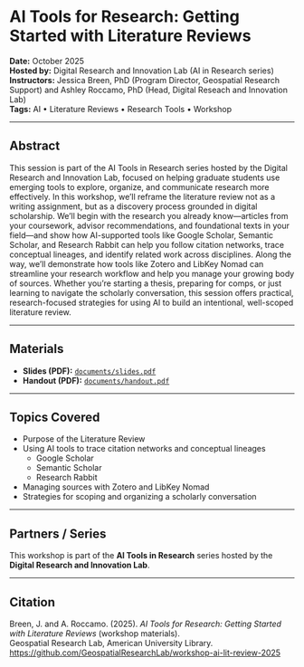 # AI Tools for Research: Getting Started with Literature Reviews

**Date:** October 2025  
**Hosted by:** Digital Research and Innovation Lab (AI in Research series)  
**Instructors:** Jessica Breen, PhD (Program Director, Geospatial Research Support) and Ashley Roccamo, PhD (Head, Digital Reseach and Innovation Lab)  
**Tags:** AI • Literature Reviews • Research Tools • Workshop

---

## Abstract

This session is part of the AI Tools in Research series hosted by the Digital Research and Innovation Lab, focused on helping graduate students use emerging tools to explore, organize, and communicate research more effectively. In this workshop, we’ll reframe the literature review not as a writing assignment, but as a discovery process grounded in digital scholarship. We’ll begin with the research you already know—articles from your coursework, advisor recommendations, and foundational texts in your field—and show how AI-supported tools like Google Scholar, Semantic Scholar, and Research Rabbit can help you follow citation networks, trace conceptual lineages, and identify related work across disciplines. Along the way, we’ll demonstrate how tools like Zotero and LibKey Nomad can streamline your research workflow and help you manage your growing body of sources. Whether you’re starting a thesis, preparing for comps, or just learning to navigate the scholarly conversation, this session offers practical, research-focused strategies for using AI to build an intentional, well-scoped literature review.

---

## Materials

- **Slides (PDF):** [`documents/slides.pdf`](documents/slides.pdf)  
- **Handout (PDF):** [`documents/handout.pdf`](documents/handout.pdf)  


---

## Topics Covered

- Purpose of the Literature Review 
- Using AI tools to trace citation networks and conceptual lineages  
  - Google Scholar  
  - Semantic Scholar  
  - Research Rabbit  
- Managing sources with Zotero and LibKey Nomad  
- Strategies for scoping and organizing a scholarly conversation  

---

## Partners / Series

This workshop is part of the **AI Tools in Research** series hosted by the **Digital Research and Innovation Lab**.  

---

## Citation

Breen, J. and A. Roccamo. (2025). *AI Tools for Research: Getting Started with Literature Reviews* (workshop materials).  
Geospatial Research Lab, American University Library.  
https://github.com/GeospatialResearchLab/workshop-ai-lit-review-2025
